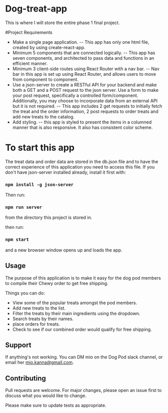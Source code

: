 # Dog-treat-app
This is where I will store the entire phase 1 final project. 

#Project Requirements
- Make a single page application. -- This app has only one html file, created by using create-react-app.
- Minimum 5 components that are connected logically. -- This app has seven components, and architected to pass data and functions in an efficient manner. 
- Minimum 3 client-side routes using React Router with a nav bar. -- Nav bar in this app is set up using React Router, and allows users to move from component to component.
- Use a json-server to create a RESTful API for your backend and make both a GET and a POST request to the json server. Use a form to make your post request, specifically a controlled form/component. Additionally, you may choose to incorporate data from an external API but it is not required. -- This app includes 2 get requests to initially fetch the treat and the order information, 2 post requests to order treats and add new treats to the catalog.
- Add styling. -- this app is styled to present the items in a columned manner that is also responsive. It also has consistent color scheme.  


# To start this app

The treat data and order data are stored in the db.json file and to have the correct experience of this application you need to access this file.
If you don't have json-server installed already, install it first with:

 ###   `npm install -g json-server`

Then run:

###    `npm run server`

from the directory this project is stored in.

then run:

###    `npm start`

and a new browser window opens up and loads the app.



## Usage
The purpose of this application is to make it easy for the dog pod members to compile their Chewy order to get free shipping.  

Things you can do:
- View some of the popular treats amongst the pod members.
- Add new treats to the list.
- Filter the treats by their main ingredients using the dropdown.
- Search treats by their names.
- place orders for treats.
- Check to see if our combined order would qualify for free shipping. 

## Support
If anything's not working. You can DM mio on the Dog Pod slack channel, or email her mio.kanna@gmail.com.

## Contributing
Pull requests are welcome. For major changes, please open an issue first to discuss what you would like to change.

Please make sure to update tests as appropriate.